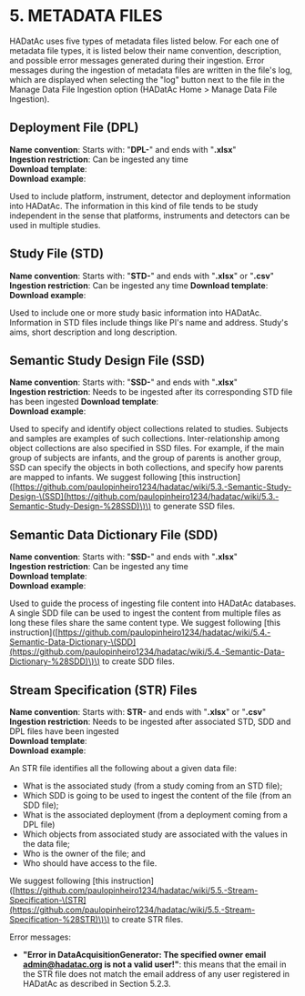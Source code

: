 # 5. METADATA FILES

HADatAc uses five types of metadata files listed below. For each one of metadata file types, it is listed below their name convention, description, and possible error messages generated during their ingestion. Error messages during the ingestion of metadata files are written in the file's log, which are displayed when selecting the "log" button next to the file in the Manage Data File Ingestion option \(HADatAc Home &gt; Manage Data File Ingestion\).

## Deployment File \(DPL\)

**Name convention**: Starts with: "**DPL-**" and ends with "**.xlsx**"  
**Ingestion restriction**: Can be ingested any time  
**Download template**:  
**Download example**:

Used to include platform, instrument, detector and deployment information into HADatAc. The information in this kind of file tends to be study independent in the sense that platforms, instruments and detectors can be used in multiple studies.

## Study File \(STD\)

**Name convention**: Starts with: "**STD-**" and ends with "**.xlsx**" or "**.csv**"  
**Ingestion restriction**: Can be ingested any time **Download template**:  
**Download example**:

Used to include one or more study basic information into HADatAc. Information in STD files include things like PI's name and address. Study's aims, short description and long description.

## Semantic Study Design File \(SSD\)

**Name convention**: Starts with: "**SSD-**" and ends with "**.xlsx**"  
**Ingestion restriction**: Needs to be ingested after its corresponding STD file has been ingested **Download template**:  
**Download example**:

Used to specify and identify object collections related to studies. Subjects and samples are examples of such collections. Inter-relationship among object collections are also specified in SSD files. For example, if the main group of subjects are infants, and the group of parents is another group, SSD can specify the objects in both collections, and specify how parents are mapped to infants. We suggest following \[this instruction\]\([https://github.com/paulopinheiro1234/hadatac/wiki/5.3.-Semantic-Study-Design-\(SSD](https://github.com/paulopinheiro1234/hadatac/wiki/5.3.-Semantic-Study-Design-%28SSD)\)\) to generate SSD files.

## Semantic Data Dictionary File \(SDD\)

**Name convention**: Starts with: "**SSD-**" and ends with "**.xlsx**"  
**Ingestion restriction**: Can be ingested any time  
**Download template**:  
**Download example**:

Used to guide the process of ingesting file content into HADatAc databases. A single SDD file can be used to ingest the content from multiple files as long these files share the same content type. We suggest following \[this instruction\]\([https://github.com/paulopinheiro1234/hadatac/wiki/5.4.-Semantic-Data-Dictionary-\(SDD](https://github.com/paulopinheiro1234/hadatac/wiki/5.4.-Semantic-Data-Dictionary-%28SDD)\)\) to create SDD files.

## Stream Specification \(STR\) Files

**Name convention**: Starts with: **STR-** and ends with "**.xlsx**" or "**.csv**"  
**Ingestion restriction**: Needs to be ingested after associated STD, SDD and DPL files have been ingested  
**Download template**:  
**Download example**:

An STR file identifies all the following about a given data file:

* What is the associated study \(from a study coming from an STD file\);
* Which SDD is going to be used to ingest the content of the file \(from an SDD file\);
* What is the associated deployment \(from a deployment coming from a DPL file\) 
* Which objects from associated study are associated with the values in the data file;
* Who is the owner of the file; and
* Who should have access to the file.

We suggest following \[this instruction\]\([https://github.com/paulopinheiro1234/hadatac/wiki/5.5.-Stream-Specification-\(STR](https://github.com/paulopinheiro1234/hadatac/wiki/5.5.-Stream-Specification-%28STR)\)\) to create STR files.

Error messages:

* **"Error in DataAcquisitionGenerator: The specified owner email admin@hadatac.org is not a valid user!"**: this means that the email in the STR file does not match the email address of any user registered in HADatAc as described in Section 5.2.3.

